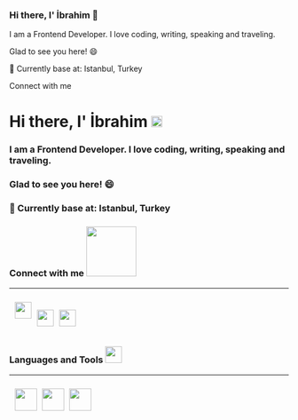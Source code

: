 ### Hi there, I' İbrahim 👋
I am a Frontend Developer. I love coding, writing, speaking and traveling.

Glad to see you here! 😄

📍 Currently base at: Istanbul, Turkey


Connect with me 
<!--
**Tutuncucj/Tutuncucj** is a ✨ _special_ ✨ repository because its `README.md` (this file) appears on your GitHub profile.









Here are some ideas to get you started:

- 🔭 I’m currently working on ...
- 🌱 I’m currently learning ...
- 👯 I’m looking to collaborate on ...
- 🤔 I’m looking for help with ...
- 💬 Ask me about ...
- 📫 How to reach me: ...
- 😄 Pronouns: ...
- ⚡ Fun fact: ...
-->
# Hi there, I' İbrahim <img src="https://raw.githubusercontent.com/MartinHeinz/MartinHeinz/master/wave.gif" width="20px"> 

### I am a Frontend Developer. I love coding, writing, speaking and traveling.

### Glad to see you here! 😄

### 📍 Currently base at: Istanbul, Turkey 

### Connect with me <img src="https://raw.githubusercontent.com/ShahriarShafin/ShahriarShafin/main/Assets/handshake.gif" width="90px">
<hr>

<div style="display: flex;">
 <a href="https://www.linkedin.com/in/halil-ibrahim-t%C3%BCt%C3%BCnc%C3%BC-11407113b/"><img src="https://raw.githubusercontent.com/rahulbanerjee26/githubAboutMeGenerator/main/icons/linked-in-alt.svg" style="margin-left: 10px; margin-top: 10px" width="30px"> </a>

<a href="https://twitter.com/jshelloworld"><img src="https://raw.githubusercontent.com/rahulbanerjee26/githubAboutMeGenerator/main/icons/twitter.svg" width="30px" style="margin-left: 10px; margin-top: 10px"> </a>

<a href="https://www.instagram.com/hibrahimtutuncu/?hl=tr"><img src="https://raw.githubusercontent.com/rahulbanerjee26/githubAboutMeGenerator/main/icons/instagram.svg" style="margin-left: 10px; margin-top: 10px" width="30px"> </a>

</div>

### Languages and Tools <img src="https://camo.githubusercontent.com/beb64ff21c883e318e4f5db5231c2ba4175705bea1c9249e82a41ab375db4f75/68747470733a2f2f6d65646961322e67697068792e636f6d2f6d656469612f51737347456d706b79454f684243623765312f67697068792e6769663f6369643d656366303565343761306e336769316266716e74716d6f62386739616964316f796a327772336473336d67373030626c267269643d67697068792e676966" width="30px" data-canonical-src="https://media2.giphy.com/media/QssGEmpkyEOhBCb7e1/giphy.gif?cid=ecf05e47a0n3gi1bfqntqmob8g9aid1oyj2wr3ds3mg700bl&amp;rid=giphy.gif" style="max-width:100%;"> 
<hr>

<img src="https://raw.githubusercontent.com/rahulbanerjee26/githubAboutMeGenerator/main/icons/html.svg" width="40px" style="margin-left: 10px; margin-top: 10px">

<img src="https://raw.githubusercontent.com/rahulbanerjee26/githubAboutMeGenerator/main/icons/css.svg" width="40px" style="margin-left: 5px; margin-top: 10px">

<img src="https://raw.githubusercontent.com/rahulbanerjee26/githubAboutMeGenerator/main/icons/bootstrap.svg" width="40px" style="margin-left: 5px; margin-top: 10px">



